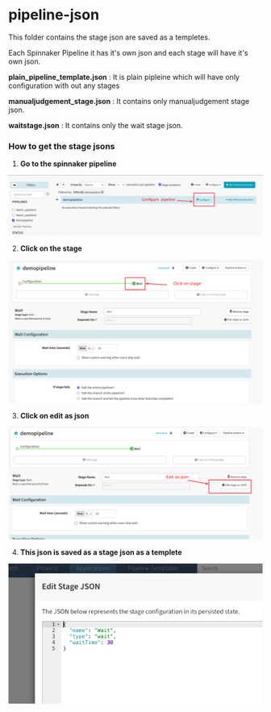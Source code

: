 # pipeline-json


This folder contains the stage json are saved as a templetes.

Each Spinnaker Pipeline it has it's own json and each stage will have it's own json. 

**plain_pipeline_template.json**  : It is plain pipleine which will have only configuration with out any stages

**manualjudgement_stage.json** : It contains only manualjudgement stage json.

**waitstage.json** : It contains only the wait stage json.

### How to get the stage jsons

1. **Go to the spinnaker pipeline**

  ![pipeline](../pics/pipeline.png)

2. **Click on the stage**

  ![stageclick](../pics/stageclick.png)

3. **Click on edit as json**

  ![editjson](../pics/editjson.png)

4. **This json is saved as a stage json as a templete**

  ![editjson](../pics/stagejson.png)
